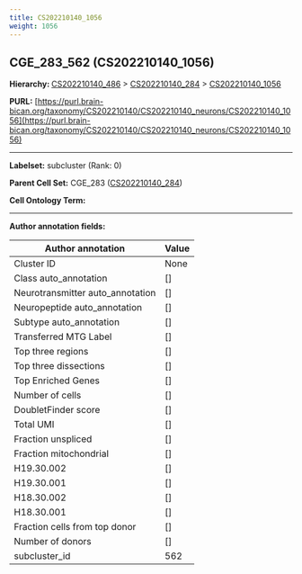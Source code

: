 ```yaml
---
title: CS202210140_1056
weight: 1056
---
```

## CGE_283_562 (CS202210140_1056)
<b>Hierarchy: </b>
[CS202210140_486](../CS202210140_486) >
[CS202210140_284](../CS202210140_284) >
[CS202210140_1056](../CS202210140_1056)

**PURL:** [https://purl.brain-bican.org/taxonomy/CS202210140/CS202210140_neurons/CS202210140_1056](https://purl.brain-bican.org/taxonomy/CS202210140/CS202210140_neurons/CS202210140_1056)

---


**Labelset:** subcluster (Rank: 0)

**Parent Cell Set:** CGE_283 ([CS202210140_284](../CS202210140_284))



**Cell Ontology Term:** 

[MARKER GENES.]: #


---

[TRANSFERRED ANNOTATIONS.]: #


[AUTHOR ANNOTATION FIELDS.]: #


**Author annotation fields:**

| Author annotation | Value |
|-------------------|-------|
|Cluster ID|None|
|Class auto_annotation|[]|
|Neurotransmitter auto_annotation|[]|
|Neuropeptide auto_annotation|[]|
|Subtype auto_annotation|[]|
|Transferred MTG Label|[]|
|Top three regions|[]|
|Top three dissections|[]|
|Top Enriched Genes|[]|
|Number of cells|[]|
|DoubletFinder score|[]|
|Total UMI|[]|
|Fraction unspliced|[]|
|Fraction mitochondrial|[]|
|H19.30.002|[]|
|H19.30.001|[]|
|H18.30.002|[]|
|H18.30.001|[]|
|Fraction cells from top donor|[]|
|Number of donors|[]|
|subcluster_id|562|
